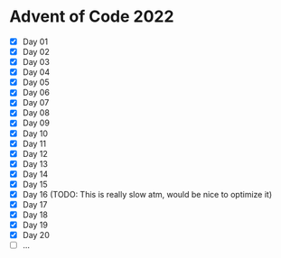 # Advent of Code 2022

- [X] Day 01
- [X] Day 02
- [X] Day 03
- [X] Day 04
- [X] Day 05
- [X] Day 06
- [X] Day 07
- [X] Day 08
- [X] Day 09
- [X] Day 10
- [X] Day 11
- [X] Day 12
- [X] Day 13
- [X] Day 14
- [X] Day 15
- [X] Day 16 (TODO: This is really slow atm, would be nice to optimize it)
- [X] Day 17
- [X] Day 18
- [X] Day 19
- [X] Day 20
- [ ] ...
